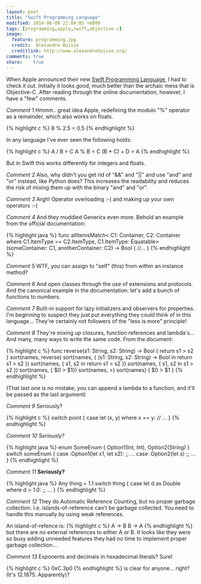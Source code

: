 ```yaml
---
layout: post
title: "Swift Programming Language"
modified: 2014-06-09 22:04:05 +0800
tags: [programming,apple,swift,objective-c]
image:
  feature: programming.jpg
  credit:  Alexandre Buisse
  creditlink: http://www.alexandrebuisse.org/
comments: true
share:    true
---
```

When Apple announced their new <a href="https://developer.apple.com/library/prerelease/ios/documentation/Swift/Conceptual/Swift_Programming_Language/BasicOperators.html#//apple_ref/doc/uid/TP40014097-CH6-XID_73" target="_BLANK">
Swift Programming Language</a>, I had to check it out. Initially it looks good, much better than the archaic mess that is Objective-C. After reading through the online
documentation, however, I have a "few" comments.

*Comment 1*
Hmmm.. great idea Apple, redefining the modulo "%" operator as a remainder, which also works on floats.

{% highlight c %}
8 % 2.5 = 0.5
{% endhighlight %}

In any language I've ever seen the following holds:

{% highlight c %}
  A / B = C
  A % B = C
  (B * C) + D = A
{% endhighlight %}

But in Swift this works differently for integers and floats.

*Comment 2*
Also, why didn't you get rid of "&&" and "||" and use "and" and "or" instead, like Python does? This increases the readability and reduces the risk of mixing them up
with the binary "and" and "or".

*Comment 3*
Argh! Operator overloading :-( and making up your own operators :-(

*Comment 4*
And they muddied Generics even more. Behold an example from the official documentation:

{% highlight java %}
func allItemsMatch<
    C1: Container, C2: Container
    where C1.ItemType == C2.ItemType, C1.ItemType: Equatable>
    (someContainer: C1, anotherContainer: C2) -> Bool {
  //...
}
{% endhighlight %}

*Comment 5*
WTF, you can assign to "self" (this) from within an instance method?

*Comment 6*
And open classes through the use of extensions and protocols. And the canonical example in the documentation: let's add a bunch of functions to numbers.

*Comment 7*
Built-in support for lazy initializers and observers for properties. I'm beginning to suspect they just put everything they could think of in this language...
They're certainly not followers of the "less is more" principle!

*Comment 8*
They're mixing up closures, function references and lambda's... And many, many ways to write the same code. From the document:

{% highlight c %}
func reverse(s1: String, s2: String) -> Bool {
    return s1 > s2
}
sort(names, reverse)
sort(names, { (s1: String, s2: String) -> Bool in return s1 > s2 })
sort(names, { s1, s2 in return s1 > s2 })
sort(names, { s1, s2 in s1 > s2 })
sort(names, { $0 > $1})
sort(names, >)
sort(names) { $0 > $1 }
{% endhighlight %}

(That last one is no mistake, you can append a lambda to a function, and it'll be passed as the last argument)

*Comment 9*
Seriously?

{% highlight c %}
switch point {
    case let (x, y) where x == y:
        // ...
}
{% endhighlight %}

*Comment 10*
*Seriously?*

{% highlight java %}
enum SomeEnum {
    Option1(Int, Int),
    Option2(String)
}
switch someEnum {
    case .Option1(let x1, let x2):
        ;; ...
    case .Option2(let s)
        ;; ...
}
{% endhighlight %}

*Comment 11*
**Seriously?**

{% highlight java %}
Any thing = 1.1
switch thing {
    case let d as Double where d > 1.0:
        ;; ...
}
{% endhighlight %}

*Comment 12*
They do Automatic Reference Counting, but no proper garbage collection. I.e. islands-of-reference can't be garbage collected. You need to handle this manually by
using weak references.

An island-of-refence is:
{% highlight c %}
A -> B
B -> A
{% endhighlight %}
but there are no external references to either A or B. It looks like they were so busy adding unneeded features they had no time to implement proper garbage
collection...

*Comment 13*
Exponents and decimals in hexadecimal literals? Sure!

{% highlight c %}
0xC.3p0
{% endhighlight %}
is clear for anyone... right? (It's 12.1875. Apparently)?